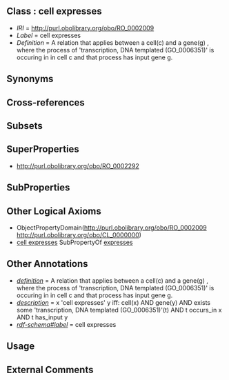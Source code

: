 
## Class : cell expresses

 * *IRI* = http://purl.obolibrary.org/obo/RO_0002009
 * *Label* = cell expresses
 * *Definition* = A relation that applies between a cell(c) and a gene(g) , where the process of 'transcription, DNA templated (GO_0006351)' is occuring in in cell c and that process has input gene g.

## Synonyms


## Cross-references


## Subsets


## SuperProperties

 * <http://purl.obolibrary.org/obo/RO_0002292>

## SubProperties


## Other Logical Axioms

 * ObjectPropertyDomain(<http://purl.obolibrary.org/obo/RO_0002009> <http://purl.obolibrary.org/obo/CL_0000000>)
 * [cell expresses](../../RO/09/RO_0002009.md) SubPropertyOf [expresses](../../RO/92/RO_0002292.md)

## Other Annotations

 * *[definition](../../IAO/15/IAO_0000115.md)* = A relation that applies between a cell(c) and a gene(g) , where the process of 'transcription, DNA templated (GO_0006351)' is occuring in in cell c and that process has input gene g.
 * *[description](../../on/description.md)* = x 'cell expresses' y iff:
cell(x)
AND gene(y)
AND exists some 'transcription, DNA templated (GO_0006351)'(t)
AND t occurs_in x
AND t has_input y
 * *[rdf-schema#label](../../el/rdf-schema#label.md)* = cell expresses

## Usage


## External Comments

